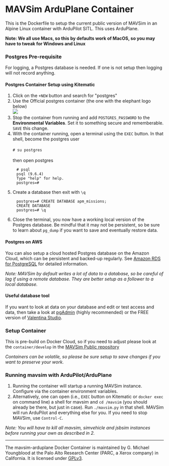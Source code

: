 # MAVSim ArduPlane Container

This is the Dockerfile to setup the current public version of MAVSim in an Alpine Linux container with ArduPilot SITL. This uses ArduPlane.

**Note: We all use Macs, so this by defaults work of MacOS, so you may have to tweak for Windows and Linux**

### Postgres Pre-requisite

For logging, a Postgres database is needed. If one is not setup then logging will not record anything.

#### Postgres Container Setup using Kitematic

1. Click on the `+NEW` button and search for "postgres"
2. Use the Official postgres container (the one with the elephant logo below) <br />
![](https://raw.githubusercontent.com/ServiceStack/Assets/master/img/livedemos/techstacks/postgresql-logo.png)<br />
3. Stop the container from running and add `POSTGRES_PASSWORD` to the **Environmental Variables**. Set it to something secure and rememberable. `SAVE` this change.
4. With the container running, open a terminal using the `EXEC` button. In that shell, become the postgres user<br /><br />
`# su postgres`<br /><br />
then open postgres

```
     # psql
     psql (9.6.4)
     Type "help" for help.
     postgres=#
```
5. Create a database then exit with `\q`
```
     postgres=# CREATE DATABASE apm_missions;
     CREATE DATABASE
     postgres=# \q
```
6. Close the terminal, you now have a working local version of the Postgres database. Be mindful that it may not be persistent, so be sure to learn about `pg_dump` if you want to save and eventually restore data.

#### Postgres on AWS

You can also setup a cloud hosted Postgres database on the Amazon Cloud, which can be persistent and backed-up regularly. See [Amazon RDS for PostgreSQL](https://aws.amazon.com/rds/postgresql/) for detailed information.

_Note: MAVSim by default writes a lot of data to a database, so be careful of lag if using a remote database. They are better setup as a follower to a local database._

#### Useful database tool

If you want to look at data on your database and edit or test access and data, then take a look at [pgAdmin](https://www.pgadmin.org/) (highly recommended) or the FREE version of [Valentina Studio](https://www.valentina-db.com/en/valentina-studio-overview).


### Setup Container  

This is pre-build on Docker Cloud, so if you need to adjust please look at the `container/develop` in the [MAVSim Public repository](https://gitlab.com/gmyoungblood-parc/mavsim-public)  


*Containers can be volatile, so please be sure setup to save changes if you want to preserve your work.*

### Running mavsim with ArduPilot/ArduPlane
1. Running the container will startup a running MAVSim instance. Configure via the container environment variables. 
2. Alternatively, one can open (i.e., `EXEC` button on Kitematic or `docker exec` on command line) a shell for mavsim and `cd /mavsim` (you should already be there, but just in case). Run `./mavsim.py` in that shell. MAVSim will run ArduPilot and everything else for you. If you need to stop MAVSim, use `Control-C`. 

*Note: You will have to kill all mavsim, simvehicle and jsbsim instances before running your own as described in 2.*

---
The mavsim-arduplane Docker Container is maintained by G. Michael Youngblood at the Palo Alto Research Center (PARC, a Xerox company) in California. It is licensed under [GPLv3](https://www.gnu.org/licenses/gpl-3.0.en.html).
